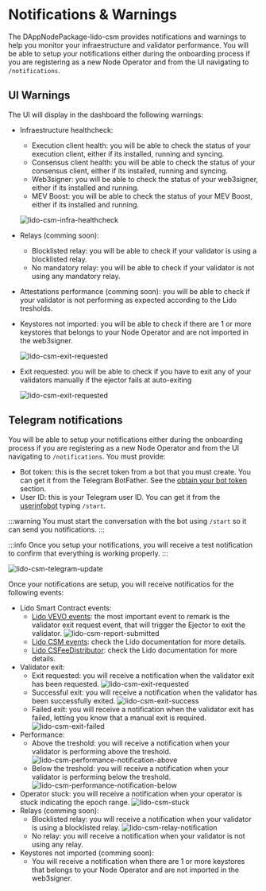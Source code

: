 # Notifications & Warnings

The DAppNodePackage-lido-csm provides notifications and warnings to help you monitor your infraestructure and validator performance. You will be able to setup your notifications either during the onboarding process if you are registering as a new Node Operator and from the UI navigating to `/notifications`.

## **UI Warnings**

The UI will display in the dashboard the following warnings:

- Infraestructure healthcheck:

  - Execution client health: you will be able to check the status of your execution client, either if its installed, running and syncing.
  - Consensus client health: you will be able to check the status of your consensus client, either if its installed, running and syncing.
  - Web3signer: you will be able to check the status of your web3signer, either if its installed and running.
  - MEV Boost: you will be able to check the status of your MEV Boost, either if its installed and running.

  ![lido-csm-infra-healthcheck](/img/lido-csm-infra-healthcheck.png)

- Relays (comming soon):
  - Blocklisted relay: you will be able to check if your validator is using a blocklisted relay.
  - No mandatory relay: you will be able to check if your validator is not using any mandatory relay.
- Attestations performance (comming soon): you will be able to check if your validator is not performing as expected according to the Lido tresholds.
- Keystores not imported: you will be able to check if there are 1 or more keystores that belongs to your Node Operator and are not imported in the web3signer.

  ![lido-csm-exit-requested](/img/lido-csm-keys-not-imported-warning.png)

- Exit requested: you will be able to check if you have to exit any of your validators manually if the ejector fails at auto-exiting

  ![lido-csm-exit-requested](/img/lido-csm-exit-request-warning.png)

## **Telegram notifications**

You will be able to setup your notifications either during the onboarding process if you are registering as a new Node Operator and from the UI navigating to `/notifications`. You must provide:

- Bot token: this is the secret token from a bot that you must create. You can get it from the Telegram BotFather. See the [obtain your bot token](https://core.telegram.org/bots/tutorial#obtain-your-bot-token) section.
- User ID: this is your Telegram user ID. You can get it from the [userinfobot](https://t.me/userinfobot) typing `/start`.

:::warning
You must start the conversation with the bot using `/start` so it can send you notifications.
:::

:::info
Once you setup your notifications, you will receive a test notification to confirm that everything is working properly.
:::

![lido-csm-telegram-update](/img/lido-csm-telegram-update.png)

Once your notifications are setup, you will receive notificatios for the following events:

- Lido Smart Contract events:
  - [Lido VEVO events](https://docs.lido.fi/staking-modules/csm/guides/events/#contract-vebo): the most important event to remark is the validator exit request event, that will trigger the Ejector to exit the validator.
    ![lido-csm-report-submitted](/img/lido-csm-report-submitted.png)
  - [Lido CSM events](https://docs.lido.fi/staking-modules/csm/guides/events/#contract-csm): check the Lido documentation for more details.
  - [Lido CSFeeDistributor](https://docs.lido.fi/staking-modules/csm/guides/events/#contract-csfeedistributor): check the Lido documentation for more details.
- Validator exit:
  - Exit requested: you will receive a notification when the validator exit has been requested.
    ![lido-csm-exit-requested](/img/lido-csm-exit-requested.png)
  - Successful exit: you will receive a notification when the validator has been successfully exited.
    ![lido-csm-exit-success](/img/lido-csm-exit-success.png)
  - Failed exit: you will receive a notification when the validator exit has failed, letting you know that a manual exit is required.
    ![lido-csm-exit-failed](/img/lido-csm-exit-failed.png)
- Performance:
  - Above the treshold: you will receive a notification when your validator is performing above the treshold.
  ![lido-csm-performance-notification-above](/img/lido-csm-performance-notification-above.png)
  - Below the treshold: you will receive a notification when your validator is performing below the treshold.
  ![lido-csm-performance-notification-below](/img/lido-csm-performance-notification-below.png)
- Operator stuck: you will receive a notification when your operator is stuck indicating the epoch range.
  ![lido-csm-stuck](/img/lido-csm-stuck.png)
- Relays (comming soon):
  - Blocklisted relay: you will receive a notification when your validator is using a blocklisted relay.
    ![lido-csm-relay-notification](/img/lido-csm-relay-notification.png)
  - No relay: you will receive a notification when your validator is not using any relay.
- Keystores not imported (comming soon):
  - You will receive a notification when there are 1 or more keystores that belongs to your Node Operator and are not imported in the web3signer.
